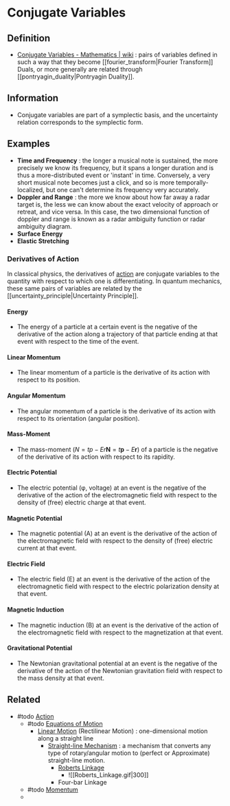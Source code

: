 # Conjugate Variables

## Definition
- [Conjugate Variables - Mathematics | wiki](https://en.wikipedia.org/wiki/Conjugate_variables) : pairs of variables defined in such a way that they become [[fourier_transform|Fourier Transform]] Duals, or more generally are related through [[pontryagin_duality|Pontryagin Duality]].

## Information
- Conjugate variables are part of a symplectic basis, and the uncertainty relation corresponds to the symplectic form.

## Examples
- **Time and Frequency** : the longer a musical note is sustained, the more precisely we know its frequency, but it spans a longer duration and is thus a more-distributed event or 'instant' in time. Conversely, a very short musical note becomes just a click, and so is more temporally-localized, but one can't determine its frequency very accurately.
- **Doppler and Range** : the more we know about how far away a radar target is, the less we can know about the exact velocity of approach or retreat, and vice versa. In this case, the two dimensional function of doppler and range is known as a radar ambiguity function or radar ambiguity diagram.
- **Surface Energy**
- **Elastic Stretching**

### Derivatives of Action
In classical physics, the derivatives of [action](<https://en.wikipedia.org/wiki/Action_(physics)>) are conjugate variables to the quantity with respect to which one is differentiating. In quantum mechanics, these same pairs of variables are related by the [[uncertainty_principle|Uncertainty Principle]].

#### Energy
- The energy of a particle at a certain event is the negative of the derivative of the action along a trajectory of that particle ending at that event with respect to the time of the event.

#### Linear Momentum
- The linear momentum of a particle is the derivative of its action with respect to its position.

#### Angular Momentum
- The angular momentum of a particle is the derivative of its action with respect to its orientation (angular position).

#### Mass-Moment
- The mass-moment ($N = t p − E r {\displaystyle \mathbf {N} =t\mathbf {p} -E\mathbf {r} }$) of a particle is the negative of the derivative of its action with respect to its rapidity.

#### Electric Potential
- The electric potential (φ, voltage) at an event is the negative of the derivative of the action of the electromagnetic field with respect to the density of (free) electric charge at that event.

#### Magnetic Potential
- The magnetic potential (A) at an event is the derivative of the action of the electromagnetic field with respect to the density of (free) electric current at that event.

#### Electric Field
- The electric field (E) at an event is the derivative of the action of the electromagnetic field with respect to the electric polarization density at that event.

#### Magnetic Induction
- The magnetic induction (B) at an event is the derivative of the action of the electromagnetic field with respect to the magnetization at that event.

#### Gravitational Potential
- The Newtonian gravitational potential at an event is the negative of the derivative of the action of the Newtonian gravitation field with respect to the mass density at that event.


## Related
- #todo [Action](<https://en.wikipedia.org/wiki/Action_(physics)>)
	- #todo [Equations of Motion](https://en.wikipedia.org/wiki/Equations_of_motion)
		- [Linear Motion](https://en.wikipedia.org/wiki/Linear_motion) (Rectilinear Motion) : one-dimensional motion along a straight line
			- [Straight-line Mechanism](https://en.wikipedia.org/wiki/Straight-line_mechanism) : a mechanism that converts any type of rotary/angular motion to (perfect or Approximate) straight-line motion.
				- [Roberts Linkage](https://en.wikipedia.org/wiki/Roberts_linkage)
					- ![[Roberts_Linkage.gif|300]]
				- Four-bar Linkage
	- #todo [Momentum](https://en.wikipedia.org/wiki/Momentum)
	- 